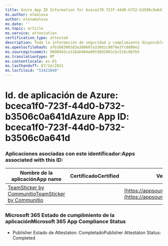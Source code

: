 ```yaml
---
title: Azure App ID Information for bceca1f0-723f-44d0-b732-b3506c0a641d
ms.author: elmalova
author: elenamalova
ms.date: ''
ms.topic: article
ms.service: attestation
certification_type: attested
description: Toda la información de seguridad y cumplimiento disponible para bceca1f0-723f-44d0-b732-b3506c0a641d.
ms.openlocfilehash: afb1683003d3a386607a330d1c9079e3fc8800e2
ms.sourcegitcommit: 0098942ce316ab984e09fd9d2063cbc516c8bfb5
ms.translationtype: MT
ms.contentlocale: es-ES
ms.lasthandoff: 07/14/2021
ms.locfileid: "53423840"
---
```

# <a name="azure-app-id-bceca1f0-723f-44d0-b732-b3506c0a641d"></a><span data-ttu-id="7a9dc-103">Id. de aplicación de Azure: bceca1f0-723f-44d0-b732-b3506c0a641d</span><span class="sxs-lookup"><span data-stu-id="7a9dc-103">Azure App ID: bceca1f0-723f-44d0-b732-b3506c0a641d</span></span>


### <a name="apps-associated-with-this-id"></a><span data-ttu-id="7a9dc-104">Aplicaciones asociadas con este identificador:</span><span class="sxs-lookup"><span data-stu-id="7a9dc-104">Apps associated with this ID:</span></span>
| <span data-ttu-id="7a9dc-105">**Nombre de la aplicación**</span><span class="sxs-lookup"><span data-stu-id="7a9dc-105">**App name**</span></span> | <span data-ttu-id="7a9dc-106">**Certificado**</span><span class="sxs-lookup"><span data-stu-id="7a9dc-106">**Certified**</span></span> | <span data-ttu-id="7a9dc-107">**Ver en AppSource**</span><span class="sxs-lookup"><span data-stu-id="7a9dc-107">**View in AppSource**</span></span> |
|-|-|-|
| [<span data-ttu-id="7a9dc-108">TeamSticker by Communitio</span><span class="sxs-lookup"><span data-stu-id="7a9dc-108">TeamSticker by Communitio</span></span>](https://docs.microsoft.com/en-us/microsoft-365-app-certification/forward/WA200000894) |  | [https://appsource.microsoft.com/product/office/WA200000894](https://appsource.microsoft.com/product/office/WA200000894) |

### <a name="microsoft-365-app-compliance-status"></a><span data-ttu-id="7a9dc-109">Microsoft 365 Estado de cumplimiento de la aplicación</span><span class="sxs-lookup"><span data-stu-id="7a9dc-109">Microsoft 365 App Compliance Status</span></span>
- <span data-ttu-id="7a9dc-110">Publisher Estado de Attestaton: Completado</span><span class="sxs-lookup"><span data-stu-id="7a9dc-110">Publisher Attestaton Status: Completed</span></span>
